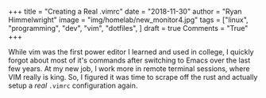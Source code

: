 +++
title  = "Creating a Real .vimrc"
date   = "2018-11-30"
author = "Ryan Himmelwright"
image  = "img/homelab/new_monitor4.jpg"
tags   = ["linux", "programming", "dev", "vim", "dotfiles", ]
draft  = true
Comments = "True"
+++

While vim was the first power editor I learned and used in college, I quickly
forgot about most of it's commands after switching to Emacs over the last few
years. At my new job, I work more in remote terminal sessions, where VIM really
is king. So, I figured it was time to scrape off the rust and actually setup a
*real* `.vimrc` configuration again.

<!--more-->
